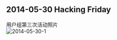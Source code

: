 ## 2014-05-30 Hacking Friday
用户组第三次活动照片  
![2014-05-30-1](http://hrblug.qiniudn.com/2014-05-30-1.jpg)  

